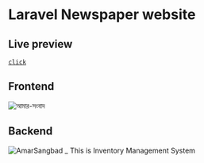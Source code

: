 # Laravel Newspaper website

## Live preview
[`click`](https://codeman.imzuyel.com/)

## Frontend
![আমার-সংবাদ](https://user-images.githubusercontent.com/43112820/167244220-2aa27a97-b635-4948-89ec-77042a06afdb.png)

## Backend
![AmarSangbad _ This is Inventory Management System](https://user-images.githubusercontent.com/43112820/167244235-9444da2e-50e1-45c8-996f-c9c4ea294e30.png)
